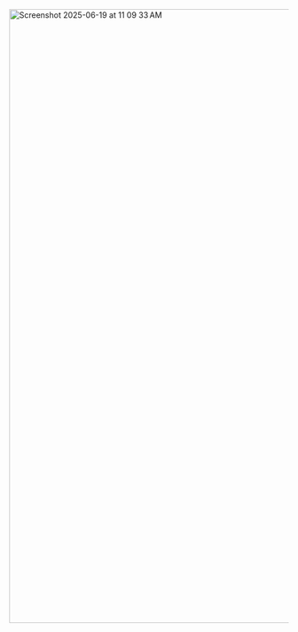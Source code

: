 <img width="1105" alt="Screenshot 2025-06-19 at 11 09 33 AM" src="https://github.com/user-attachments/assets/3b3f5083-adaf-4f92-9df0-b0f175139de6" />
